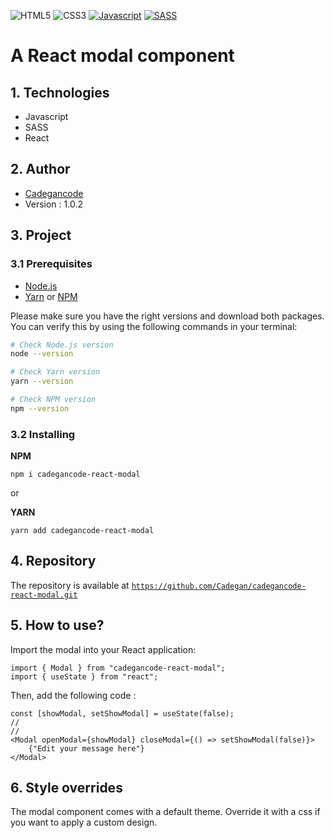 ![HTML5](https://img.shields.io/badge/html5-%23E34F26.svg?style=for-the-badge&logo=html5&logoColor=white)
![CSS3](https://img.shields.io/badge/css3-%231572B6.svg?style=for-the-badge&logo=css3&logoColor=white)
[![Javascript](https://img.shields.io/badge/JavaScript-F7DF1E.svg?style=for-the-badge&logo=javascript&logoColor=black)](http://forthebadge.com)
[![SASS](https://img.shields.io/badge/Sass-hotpink.svg?style=for-the-badge&logo=sass&logoColor=white)](http://forthebadge.com)

# A React modal component
## 1. Technologies

- Javascript
- SASS
- React

## 2. Author

- [Cadegancode](https://github.com/Cadegan/)
- Version : 1.0.2

## 3. Project

### 3.1 Prerequisites

- [Node.js](https://nodejs.org/en/)
- [Yarn](https://yarnpkg.com/) or [NPM](https://www.npmjs.com/)

Please make sure you have the right versions and download both packages. You can verify this by using the following commands in your terminal:

```bash
# Check Node.js version
node --version

# Check Yarn version
yarn --version

# Check NPM version
npm --version
```

### 3.2 Installing

**NPM**

    npm i cadegancode-react-modal

or

**YARN**

    yarn add cadegancode-react-modal

## 4. Repository

The repository is available at [`https://github.com/Cadegan/cadegancode-react-modal.git`](https://github.com/Cadegan/cadegancode-react-modal.git)

## 5. How to use?

Import the modal into your React application:

```JSX
import { Modal } from "cadegancode-react-modal";
import { useState } from "react";
```

Then, add the following code :

```JSX
const [showModal, setShowModal] = useState(false);
//
//
<Modal openModal={showModal} closeModal={() => setShowModal(false)}>
    {"Edit your message here"}
</Modal>
```

## 6. Style overrides

The modal component comes with a default theme. Override it with a css if you want to apply a custom design.
